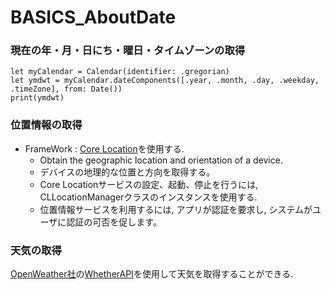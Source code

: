 # BASICS_AboutDate

### 現在の年・月・日にち・曜日・タイムゾーンの取得
```
let myCalendar = Calendar(identifier: .gregorian)
let ymdwt = myCalendar.dateComponents([.year, .month, .day, .weekday, .timeZone], from: Date())
print(ymdwt)
```

### 位置情報の取得
* FrameWork : [Core Location](https://developer.apple.com/documentation/corelocation/)を使用する.
   * Obtain the geographic location and orientation of a device.
   * デバイスの地理的な位置と方向を取得する。
   * Core Locationサービスの設定、起動、停止を行うには, CLLocationManagerクラスのインスタンスを使用する.
   * 位置情報サービスを利用するには, アプリが認証を要求し, システムがユーザに認証の可否を促します。

### 天気の取得
[OpenWeather社](https://openweathermap.org)の[WhetherAPI](https://openweathermap.org/api)を使用して天気を取得することができる.
